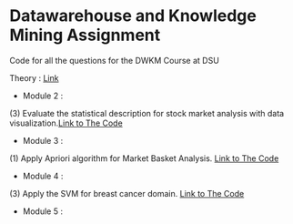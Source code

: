 # Datawarehouse and Knowledge Mining Assignment

Code for all the questions for the DWKM Course at DSU



Theory : [Link](https://github.com/Devaprasad403/dwkm-assignment/blob/main/DWKM%20Assignment%20-%201.pdf)


 

- Module 2 : 

(3) Evaluate the statistical description for stock market analysis with data visualization.[Link to The Code](https://github.com/Devaprasad403/dwkm-assignment/tree/main/module%202/stock-viz)

- Module 3 : 

(1) Apply Apriori algorithm for Market Basket Analysis. [Link to The Code](https://github.com/Devaprasad403/dwkm-assignment/blob/main/Market-Basket-Analysis-Using-Apriori-Algorithm-main/Market_Basket_Analysis_notebook.ipynb)

- Module 4 : 

(3) Apply the SVM for breast cancer domain. [Link to The Code](https://github.com/Devaprasad403/dwkm-assignment/blob/main/Breast_Cancer_domain.ipynb)

- Module 5 : 
